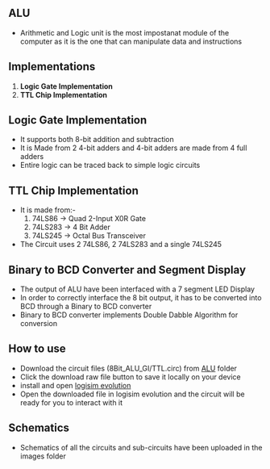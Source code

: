 ## ALU
- Arithmetic and Logic unit is the most impostanat module of the computer as it is the one that can manipulate data and instructions

## Implementations
1) **Logic Gate Implementation**
2) **TTL Chip Implementation**

## Logic Gate Implementation
- It supports both 8-bit addition and subtraction
- It is Made from 2 4-bit adders and 4-bit adders are made from 4 full adders
- Entire logic can be traced back to simple logic circuits

## TTL Chip Implementation
- It is made from:-
   1) 74LS86 -> Quad 2-Input X0R Gate
   2) 74LS283 -> 4 Bit Adder
   3) 74LS245 -> Octal Bus Transceiver
- The Circuit uses 2 74LS86, 2 74LS283 and a single 74LS245

## Binary to BCD Converter and Segment Display
- The output of ALU have been interfaced with a 7 segment LED Display
- In order to correctly interface the 8 bit output, it has to be converted into BCD through a Binary to BCD converter
- Binary to BCD converter implements Double Dabble Algorithm for conversion

## How to use
- Download the circuit files (8Bit_ALU_GI/TTL.circ) from [ALU](ALU) folder
- Click the download raw file button to save it locally on your device
- install and open [logisim evolution](logisim-evolution)
- Open the downloaded file in logisim evolution and the circuit will be ready for you to interact with it

## Schematics
- Schematics of all the circuits and sub-circuits have been uploaded in the images folder
